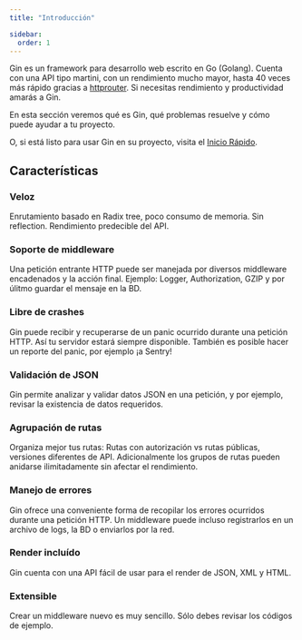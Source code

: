 ```yaml
---
title: "Introducción"

sidebar:
  order: 1
---
```


Gin es un framework para desarrollo web escrito en Go (Golang). Cuenta con una API tipo martini, con un rendimiento mucho mayor, hasta 40 veces más rápido gracias a [httprouter](https://github.com/julienschmidt/httprouter). Si necesitas rendimiento y productividad amarás a Gin.

En esta sección veremos qué es Gin, qué problemas resuelve y cómo puede ayudar a tu proyecto.

O, si está listo para usar Gin en su proyecto, visita el [Inicio Rápido](https://gin-gonic.com/es/docs/quickstart/).

## Características

### Veloz

Enrutamiento basado en Radix tree, poco consumo de memoria. Sin reflection. Rendimiento predecible del API.

### Soporte de middleware

Una petición entrante HTTP puede ser manejada por diversos middleware encadenados y la acción final.
Ejemplo: Logger, Authorization, GZIP y por úlitmo guardar el mensaje en la BD.

### Libre de crashes

Gin puede recibir y recuperarse de un panic ocurrido durante una petición HTTP. Así tu servidor estará siempre disponible. También es posible hacer un reporte del panic, por ejemplo ¡a Sentry!

### Validación de JSON

Gin permite analizar y validar datos JSON en una petición, y por ejemplo, revisar la existencia de datos requeridos.

### Agrupación de rutas

Organiza mejor tus rutas: Rutas con autorización vs rutas públicas, versiones diferentes de API. Adicionalmente los grupos de rutas pueden anidarse ilimitadamente sin afectar el rendimiento.

### Manejo de errores

Gin ofrece una conveniente forma de recopilar los errores ocurridos durante una petición HTTP. Un middleware puede incluso registrarlos en un archivo de logs, la BD o enviarlos por la red.

### Render incluído

Gin cuenta con una API fácil de usar para el render de JSON, XML y HTML.

### Extensible

Crear un middleware nuevo es muy sencillo. Sólo debes revisar los códigos de ejemplo.
